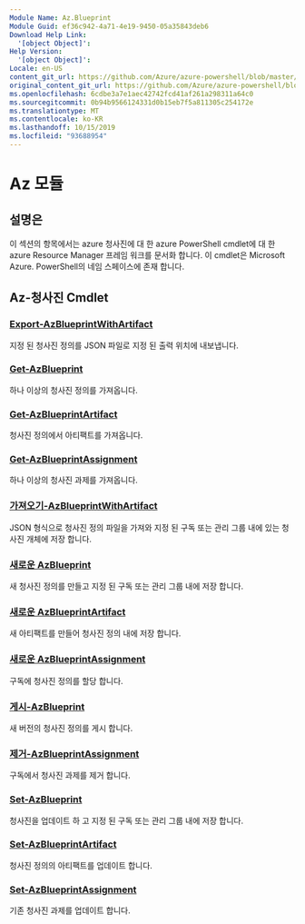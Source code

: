 ```yaml
---
Module Name: Az.Blueprint
Module Guid: ef36c942-4a71-4e19-9450-05a35843deb6
Download Help Link:
  '[object Object]': 
Help Version:
  '[object Object]': 
Locale: en-US
content_git_url: https://github.com/Azure/azure-powershell/blob/master/src/Blueprint/Blueprint/help/Az.Blueprint.md
original_content_git_url: https://github.com/Azure/azure-powershell/blob/master/src/Blueprint/Blueprint/help/Az.Blueprint.md
ms.openlocfilehash: 6cdbe3a7e1aec42742fcd41af261a298311a64c0
ms.sourcegitcommit: 0b94b9566124331d0b15eb7f5a811305c254172e
ms.translationtype: MT
ms.contentlocale: ko-KR
ms.lasthandoff: 10/15/2019
ms.locfileid: "93688954"
---
```

# Az 모듈
## 설명은
이 섹션의 항목에서는 azure 청사진에 대 한 azure PowerShell cmdlet에 대 한 azure Resource Manager 프레임 워크를 문서화 합니다. 이 cmdlet은 Microsoft Azure. PowerShell의 네임 스페이스에 존재 합니다.

## Az-청사진 Cmdlet
### [Export-AzBlueprintWithArtifact](Export-AzBlueprintWithArtifact.md)
지정 된 청사진 정의를 JSON 파일로 지정 된 출력 위치에 내보냅니다. 

### [Get-AzBlueprint](Get-AzBlueprint.md)
하나 이상의 청사진 정의를 가져옵니다.

### [Get-AzBlueprintArtifact](Get-AzBlueprintArtifact.md)
청사진 정의에서 아티팩트를 가져옵니다.

### [Get-AzBlueprintAssignment](Get-AzBlueprintAssignment.md)
하나 이상의 청사진 과제를 가져옵니다.

### [가져오기-AzBlueprintWithArtifact](Import-AzBlueprintWithArtifact.md)
JSON 형식으로 청사진 정의 파일을 가져와 지정 된 구독 또는 관리 그룹 내에 있는 청사진 개체에 저장 합니다.

### [새로운 AzBlueprint](New-AzBlueprint.md)
새 청사진 정의를 만들고 지정 된 구독 또는 관리 그룹 내에 저장 합니다.

### [새로운 AzBlueprintArtifact](New-AzBlueprintArtifact.md)
새 아티팩트를 만들어 청사진 정의 내에 저장 합니다.

### [새로운 AzBlueprintAssignment](New-AzBlueprintAssignment.md)
구독에 청사진 정의를 할당 합니다.

### [게시-AzBlueprint](Publish-AzBlueprint.md)
새 버전의 청사진 정의를 게시 합니다.

### [제거-AzBlueprintAssignment](Remove-AzBlueprintAssignment.md)
구독에서 청사진 과제를 제거 합니다.

### [Set-AzBlueprint](Set-AzBlueprint.md)
청사진을 업데이트 하 고 지정 된 구독 또는 관리 그룹 내에 저장 합니다.

### [Set-AzBlueprintArtifact](Set-AzBlueprintArtifact.md)
청사진 정의의 아티팩트를 업데이트 합니다.

### [Set-AzBlueprintAssignment](Set-AzBlueprintAssignment.md)
기존 청사진 과제를 업데이트 합니다.


